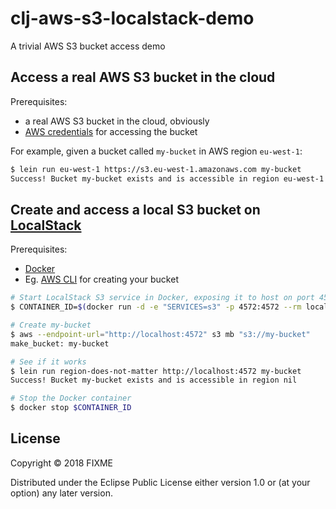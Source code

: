# clj-aws-s3-localstack-demo

A trivial AWS S3 bucket access demo

## Access a real AWS S3 bucket in the cloud

Prerequisites:
* a real AWS S3 bucket in the cloud, obviously
* [AWS credentials](https://docs.aws.amazon.com/sdk-for-java/v1/developer-guide/credentials.html) for accessing the bucket

For example, given a bucket called `my-bucket` in AWS region `eu-west-1`:
```sh
$ lein run eu-west-1 https://s3.eu-west-1.amazonaws.com my-bucket
Success! Bucket my-bucket exists and is accessible in region eu-west-1
```

## Create and access a local S3 bucket on [LocalStack](https://github.com/localstack/localstack)

Prerequisites:
* [Docker](https://www.docker.com/community-edition)
* Eg. [AWS CLI](https://aws.amazon.com/cli) for creating your bucket

```sh
# Start LocalStack S3 service in Docker, exposing it to host on port 4572
$ CONTAINER_ID=$(docker run -d -e "SERVICES=s3" -p 4572:4572 --rm localstack/localstack)

# Create my-bucket
$ aws --endpoint-url="http://localhost:4572" s3 mb "s3://my-bucket"
make_bucket: my-bucket

# See if it works
$ lein run region-does-not-matter http://localhost:4572 my-bucket
Success! Bucket my-bucket exists and is accessible in region nil

# Stop the Docker container
$ docker stop $CONTAINER_ID
```

## License

Copyright © 2018 FIXME

Distributed under the Eclipse Public License either version 1.0 or (at
your option) any later version.
